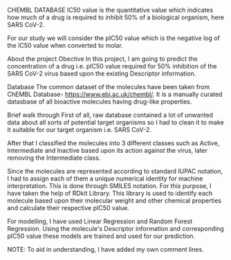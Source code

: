 CHEMBL DATABASE
IC50 value is the quantitative value which indicates how much of a drug is required to inhibit 50% of a biological organism, here SARS CoV-2.

For our study we will consider the pIC50 value which is the negative log of the IC50 value when converted to molar.

About the project
Obective
In this project, I am going to predict the concentration of a drug i.e. pIC50 value required for 50% inhibition of the SARS CoV-2 virus based upon the existing Descriptor information.

Database
The common dataset of the molecules have been taken from ChEMBL Database- https://www.ebi.ac.uk/chembl/. It is a manually curated datasbase of all bioactive molecules having drug-like properties.

Brief walk through
First of all, raw database contained a lot of unwanted data about all sorts of potential target organisms so I had to clean it to make it suitable for our target organism i.e. SARS CoV-2.

After that I classified the molecules into 3 different classes such as Active, Intermediate and Inactive based upon its action against the virus, later removing the Intermediate class.

Since the molecules are represented according to standard IUPAC notation, I had to assign each of them a unique numerical identity for machine interpretation. This is done through SMILES notation. For this purpose, I have taken the help of RDkit Library. This library is used to identify each molecule based upon their molecular weight and other chemical properties and calculate their respective pIC50 value.

For modelling, I have used Linear Regression and Random Forest Regression. Using the molecule's Descriptor information and corresponding pIC50 value these models are trained and used for our prediction.

NOTE: To aid in understanding, I have added my own comment lines.